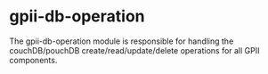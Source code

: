 gpii-db-operation
=================

The gpii-db-operation module is responsible for handling the couchDB/pouchDB create/read/update/delete
operations for all GPII components.
